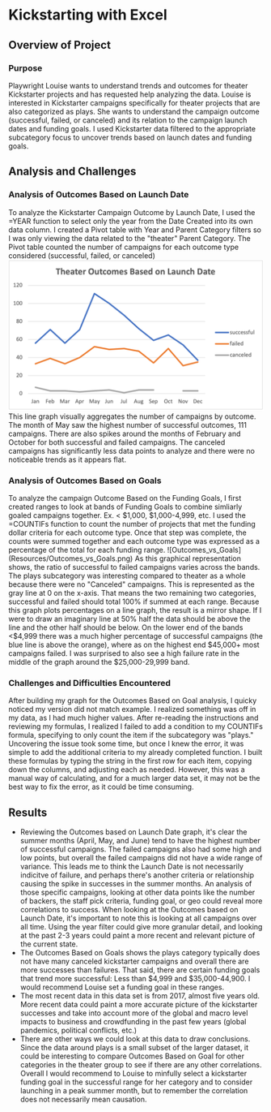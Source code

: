 # Kickstarting with Excel

## Overview of Project
### Purpose
Playwright Louise wants to understand trends and outcomes for theater Kickstarter projects and has requested help analyzing the data. Louise is interested in Kickstarter campaigns specifically for theater projects that are also categorized as plays. She wants to understand the campaign outcome (successful, failed, or canceled) and its relation to the campaign launch dates and funding goals. I used Kickstarter data filtered to the appropriate subcategory focus to uncover trends based on launch dates and funding goals.
## Analysis and Challenges
### Analysis of Outcomes Based on Launch Date
To analyze the Kickstarter Campaign Outcome by Launch Date, I used the =YEAR function to select only the year from the Date Created into its own data column. I created a Pivot table with Year and Parent Category filters so I was only viewing the data related to the "theater" Parent Category. The Pivot table counted the number of campaigns for each outcome type considered (successful, failed, or canceled)
![Theater_Outcomes_vs_Launch](Resources/Theater_Outcomes_vs_Launch.png)
This line graph visually aggregates the number of campaigns by outcome. The month of May saw the highest number of successful outcomes, 111 campaigns. There are also spikes around the months of February and October for both successful and failed campaigns. The canceled campaigns has significantly less data points to analyze and there were no noticeable trends as it appears flat.
### Analysis of Outcomes Based on Goals
To analyze the campaign Outcome Based on the Funding Goals, I first created ranges to look at bands of Funding Goals to combine simliarly goaled campaigns together. Ex. < $1,000, $1,000-4,999, etc. I used the =COUNTIFs function to count the number of projects that met the funding dollar criteria for each outcome type. Once that step was complete, the counts were summed together and each outcome type was expressed as a percentage of the total for each funding range. 
![Outcomes_vs_Goals](Resources/Outcomes_vs_Goals.png)
As this graphical representation shows, the ratio of successful to failed campaigns varies across the bands. The plays subcategory was interesting compared to theater as a whole because there were no "Canceled" campaigns. This is represented as the gray line at 0 on the x-axis. That means the two remaining two categories, successful and failed should total 100% if summed at each range. Because this graph plots percentages on a line graph, the result is a mirror shape. If I were to draw an imaginary line at 50% half the data should be above the line and the other half should be below. On the lower end of the bands <$4,999 there was a much higher percentage of successful campaigns (the blue line is above the orange), where as on the highest end $45,000+ most campaigns failed. I was surprised to also see a high failure rate in the middle of the graph around the $25,000-29,999 band.
### Challenges and Difficulties Encountered

After building my graph for the Outcomes Based on Goal analysis, I quicky noticed my version did not match example. I realized something was off in my data, as I had much higher values. After re-reading the instructions and reviewing my formulas, I realized I failed to add a condition to my COUNTIFs formula, specifying to only count the item if the subcategory was "plays." Uncovering the issue took some time, but once I knew the error, it was simple to add the additional criteria to my already completed function. I built these formulas by typing the string in the first row for each item, copying down the columns, and adjusting each as needed. However, this was a manual way of calculating, and for a much larger data set, it may not be the best way to fix the error, as it could be time consuming.

## Results
- Reviewing the Outcomes based on Launch Date graph, it's clear the summer months (April, May, and June) tend to have the highest number of successful campaigns. The failed campaigns also had some high and low points, but overall the failed campaigns did not have a wide range of variance. This leads me to think the Launch Date is not necessarily indicitve of failure, and perhaps there's another criteria or relationship causing the spike in successes in the summer months. An analysis of those specific campaigns, looking at other data points like the number of backers, the staff pick criteria, funding goal, or geo could reveal more correlations to success. When looking at the Outcomes based on Launch Date, it's important to note this is looking at all campaigns over all time. Using the year filter could give more granular detail, and looking at the past 2-3 years could paint a more recent and relevant picture of the current state.
- The Outcomes Based on Goals shows the plays category typically does not have many canceled kickstarter campaigns and overall there are more successes than failures. That said, there are certain funding goals that trend more successful: Less than $4,999 and $35,000-44,900. I would recommend Louise set a funding goal in these ranges.
- The most recent data in this data set is from 2017, almost five years old. More recent data could paint a more accurate picture of the kickstarter successes and take into account more of the global and macro level impacts to business and crowdfunding in the past few years (global pandemics, political conflicts, etc.)
- There are other ways we could look at this data to draw conclusions. Since the data around plays is a small subset of the larger dataset, it could be interesting to compare Outcomes Based on Goal for other categories in the theater group to see if there are any other correlations. Overall I would recommend to Louise to minfully select a kickstarter funding goal in the successful range for her category and to consider launching in a peak summer month, but to remember the correlation does not necessarily mean causation. 

